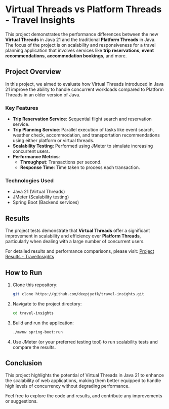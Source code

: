# Virtual Threads vs Platform Threads - Travel Insights

This project demonstrates the performance differences between the new **Virtual Threads** in Java 21 and the traditional **Platform Threads** in Java. The focus of the project is on scalability and responsiveness for a travel planning application that involves services like **trip reservations**, **event recommendations**, **accommodation bookings**, and more.

## Project Overview

In this project, we aimed to evaluate how Virtual Threads introduced in Java 21 improve the ability to handle concurrent workloads compared to Platform Threads in an older version of Java.

### Key Features
- **Trip Reservation Service**: Sequential flight search and reservation service.
- **Trip Planning Service**: Parallel execution of tasks like event search, weather check, accommodation, and transportation recommendations using either platform or virtual threads.
- **Scalability Testing**: Performed using JMeter to simulate increasing concurrent users.
- **Performance Metrics**:
  - **Throughput**: Transactions per second.
  - **Response Time**: Time taken to process each transaction.

### Technologies Used
- Java 21 (Virtual Threads)
- JMeter (Scalability testing)
- Spring Boot (Backend services)

## Results
The project tests demonstrate that **Virtual Threads** offer a significant improvement in scalability and efficiency over **Platform Threads**, particularly when dealing with a large number of concurrent users.

For detailed results and performance comparisons, please visit:
[Project Results - TravelInsights](https://deepjyotk.github.io/projects/TravelInsights/)

## How to Run

1. Clone this repository:
   ```bash
   git clone https://github.com/deepjyotk/travel-insights.git
   ```

2. Navigate to the project directory:
   ```bash
   cd travel-insights
   ```

3. Build and run the application:
   ```bash
   ./mvnw spring-boot:run
   ```

4. Use JMeter (or your preferred testing tool) to run scalability tests and compare the results.

## Conclusion
This project highlights the potential of Virtual Threads in Java 21 to enhance the scalability of web applications, making them better equipped to handle high levels of concurrency without degrading performance.

Feel free to explore the code and results, and contribute any improvements or suggestions.
